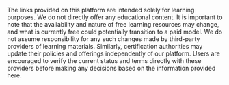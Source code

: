 The links provided on this platform are intended solely for learning purposes. We do not directly offer any educational content. It is important to note that the availability and nature of free learning resources may change, and what is currently free could potentially transition to a paid model. We do not assume responsibility for any such changes made by third-party providers of learning materials. Similarly, certification authorities may update their policies and offerings independently of our platform. Users are encouraged to verify the current status and terms directly with these providers before making any decisions based on the information provided here.
